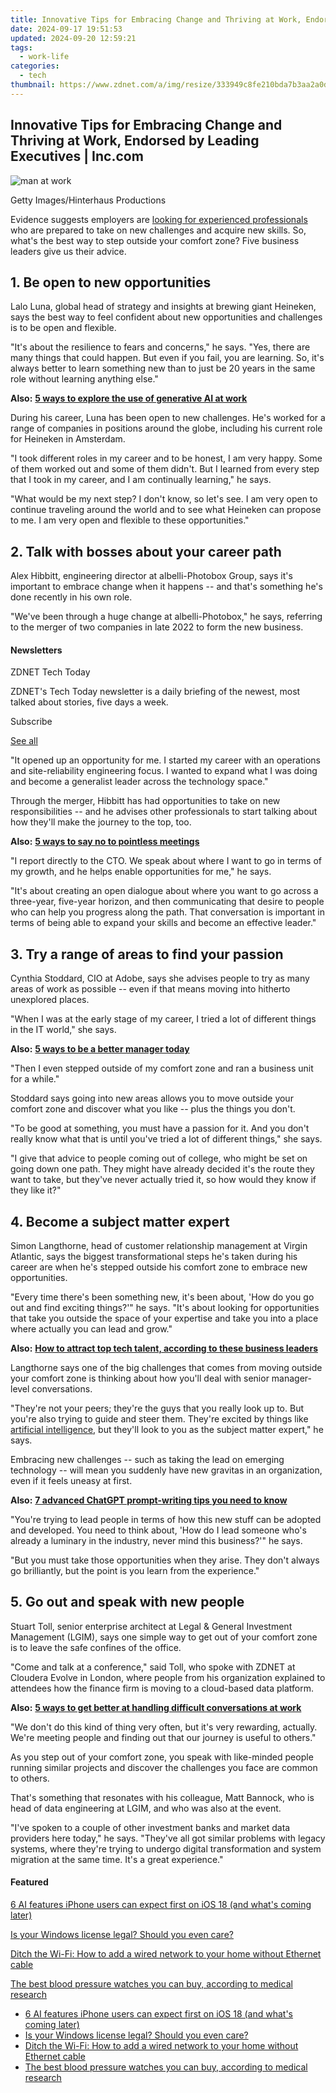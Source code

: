 ```yaml
---
title: Innovative Tips for Embracing Change and Thriving at Work, Endorsed by Leading Executives | Inc.com
date: 2024-09-17 19:51:53
updated: 2024-09-20 12:59:21
tags:
  - work-life
categories:
  - tech
thumbnail: https://www.zdnet.com/a/img/resize/333949c8fe210bda7b3aa2a0d9ffb571772cfe94/2023/07/03/852a0e87-013d-4f9c-90d8-dd0b28838e49/gettyimages-666002706.jpg?width=278&height=156&fit=crop&auto=webp
---
```


## Innovative Tips for Embracing Change and Thriving at Work, Endorsed by Leading Executives | Inc.com

![man at work](https://www.zdnet.com/a/img/resize/ce8298024deb34e653bb0c0bbee4e3c92d8f1f56/2023/07/03/852a0e87-013d-4f9c-90d8-dd0b28838e49/gettyimages-666002706.jpg?auto=webp&width=1280)

Getty Images/Hinterhaus Productions

Evidence suggests employers are [looking for experienced professionals](https://www.zdnet.com/article/your-next-employer-is-more-interested-in-your-skills-than-your-degrees/) who are prepared to take on new challenges and acquire new skills. So, what's the best way to step outside your comfort zone? Five business leaders give us their advice.

## 1\. Be open to new opportunities

Lalo Luna, global head of strategy and insights at brewing giant Heineken, says the best way to feel confident about new opportunities and challenges is to be open and flexible. 

"It's about the resilience to fears and concerns," he says. "Yes, there are many things that could happen. But even if you fail, you are learning. So, it's always better to learn something new than to just be 20 years in the same role without learning anything else."

**Also:** [**5 ways to explore the use of generative AI at work**](https://www.zdnet.com/article/5-ways-to-explore-the-use-of-generative-ai-at-work/)

During his career, Luna has been open to new challenges. He's worked for a range of companies in positions around the globe, including his current role for Heineken in Amsterdam.

"I took different roles in my career and to be honest, I am very happy. Some of them worked out and some of them didn't. But I learned from every step that I took in my career, and I am continually learning," he says. 

"What would be my next step? I don't know, so let's see. I am very open to continue traveling around the world and to see what Heineken can propose to me. I am very open and flexible to these opportunities."

## 2\. Talk with bosses about your career path

Alex Hibbitt, engineering director at albelli-Photobox Group, says it's important to embrace change when it happens -- and that's something he's done recently in his own role.

"We've been through a huge change at albelli-Photobox," he says, referring to the merger of two companies in late 2022 to form the new business.

#### Newsletters

ZDNET Tech Today

ZDNET's Tech Today newsletter is a daily briefing of the newest, most talked about stories, five days a week.

 Subscribe

[See all](https://www.zdnet.com/newsletters/)

"It opened up an opportunity for me. I started my career with an operations and site-reliability engineering focus. I wanted to expand what I was doing and become a generalist leader across the technology space." 

Through the merger, Hibbitt has had opportunities to take on new responsibilities -- and he advises other professionals to start talking about how they'll make the journey to the top, too.

**Also:** [**5 ways to say no to pointless meetings**](https://www.zdnet.com/home-and-office/work-life/5-ways-to-say-no-to-pointless-meetings/)

"I report directly to the CTO. We speak about where I want to go in terms of my growth, and he helps enable opportunities for me," he says.

"It's about creating an open dialogue about where you want to go across a three-year, five-year horizon, and then communicating that desire to people who can help you progress along the path. That conversation is important in terms of being able to expand your skills and become an effective leader."

## 3\. Try a range of areas to find your passion

Cynthia Stoddard, CIO at Adobe, says she advises people to try as many areas of work as possible -- even if that means moving into hitherto unexplored places.

"When I was at the early stage of my career, I tried a lot of different things in the IT world," she says. 

**Also:** [**5 ways to be a better manager today**](https://www.zdnet.com/home-and-office/work-life/5-ways-to-be-a-better-manager-best-practices-every-leader-should-know/)

"Then I even stepped outside of my comfort zone and ran a business unit for a while." 

Stoddard says going into new areas allows you to move outside your comfort zone and discover what you like -- plus the things you don't.

"To be good at something, you must have a passion for it. And you don't really know what that is until you've tried a lot of different things," she says.

"I give that advice to people coming out of college, who might be set on going down one path. They might have already decided it's the route they want to take, but they've never actually tried it, so how would they know if they like it?"

## 4\. Become a subject matter expert

Simon Langthorne, head of customer relationship management at Virgin Atlantic, says the biggest transformational steps he's taken during his career are when he's stepped outside his comfort zone to embrace new opportunities. 

"Every time there's been something new, it's been about, 'How do you go out and find exciting things?'" he says. "It's about looking for opportunities that take you outside the space of your expertise and take you into a place where actually you can lead and grow." 

**Also:** [**How to attract top tech talent, according to these business leaders**](https://www.zdnet.com/home-and-office/work-life/5-ways-to-attract-top-tech-talent-according-to-these-business-leaders/)

Langthorne says one of the big challenges that comes from moving outside your comfort zone is thinking about how you'll deal with senior manager-level conversations. 

"They're not your peers; they're the guys that you really look up to. But you're also trying to guide and steer them. They're excited by things like [artificial intelligence](https://www.zdnet.com/article/what-is-ai-heres-everything-you-need-to-know-about-artificial-intelligence/), but they'll look to you as the subject matter expert," he says. 

Embracing new challenges -- such as taking the lead on emerging technology -- will mean you suddenly have new gravitas in an organization, even if it feels uneasy at first.

**Also:** [**7 advanced ChatGPT prompt-writing tips you need to know**](https://www.zdnet.com/article/7-advanced-chatgpt-prompt-writing-tips-you-need-to-know/)

"You're trying to lead people in terms of how this new stuff can be adopted and developed. You need to think about, 'How do I lead someone who's already a luminary in the industry, never mind this business?'" he says.

"But you must take those opportunities when they arise. They don't always go brilliantly, but the point is you learn from the experience."

## 5\. Go out and speak with new people

Stuart Toll, senior enterprise architect at Legal & General Investment Management (LGIM), says one simple way to get out of your comfort zone is to leave the safe confines of the office.

"Come and talk at a conference," said Toll, who spoke with ZDNET at Cloudera Evolve in London, where people from his organization explained to attendees how the finance firm is moving to a cloud-based data platform.

**Also:** [**5 ways to get better at handling difficult conversations at work**](https://www.zdnet.com/article/5-ways-to-get-better-at-handling-difficult-conversations-at-work/)

"We don't do this kind of thing very often, but it's very rewarding, actually. We're meeting people and finding out that our journey is useful to others."

As you step out of your comfort zone, you speak with like-minded people running similar projects and discover the challenges you face are common to others.

That's something that resonates with his colleague, Matt Bannock, who is head of data engineering at LGIM, and who was also at the event.

"I've spoken to a couple of other investment banks and market data providers here today," he says. "They've all got similar problems with legacy systems, where they're trying to undergo digital transformation and system migration at the same time. It's a great experience."

#### Featured

[6 AI features iPhone users can expect first on iOS 18 (and what's coming later)](https://www.zdnet.com/article/6-ai-features-iphone-users-can-expect-first-on-ios-18-and-whats-coming-later/ "6 AI features iPhone users can expect first on iOS 18 (and what's coming later)")

[Is your Windows license legal? Should you even care?](https://www.zdnet.com/article/is-your-windows-license-legal-should-you-even-care/ "Is your Windows license legal? Should you even care?")

[Ditch the Wi-Fi: How to add a wired network to your home without Ethernet cable](https://www.zdnet.com/article/ditch-the-wi-fi-how-to-add-a-wired-network-to-your-home-without-ethernet-cable/ "Ditch the Wi-Fi: How to add a wired network to your home without Ethernet cable")

[The best blood pressure watches you can buy, according to medical research](https://www.zdnet.com/article/best-blood-pressure-watch/ "The best blood pressure watches you can buy, according to medical research")

* [6 AI features iPhone users can expect first on iOS 18 (and what's coming later)](https://www.zdnet.com/article/6-ai-features-iphone-users-can-expect-first-on-ios-18-and-whats-coming-later/ "6 AI features iPhone users can expect first on iOS 18 (and what's coming later)")
* [Is your Windows license legal? Should you even care?](https://www.zdnet.com/article/is-your-windows-license-legal-should-you-even-care/ "Is your Windows license legal? Should you even care?")
* [Ditch the Wi-Fi: How to add a wired network to your home without Ethernet cable](https://www.zdnet.com/article/ditch-the-wi-fi-how-to-add-a-wired-network-to-your-home-without-ethernet-cable/ "Ditch the Wi-Fi: How to add a wired network to your home without Ethernet cable")
* [The best blood pressure watches you can buy, according to medical research](https://www.zdnet.com/article/best-blood-pressure-watch/ "The best blood pressure watches you can buy, according to medical research")

<ins class="adsbygoogle"
     style="display:block"
     data-ad-format="autorelaxed"
     data-ad-client="ca-pub-7571918770474297"
     data-ad-slot="1223367746"></ins>



<ins class="adsbygoogle"
     style="display:block"
     data-ad-client="ca-pub-7571918770474297"
     data-ad-slot="8358498916"
     data-ad-format="auto"
     data-full-width-responsive="true"></ins>
